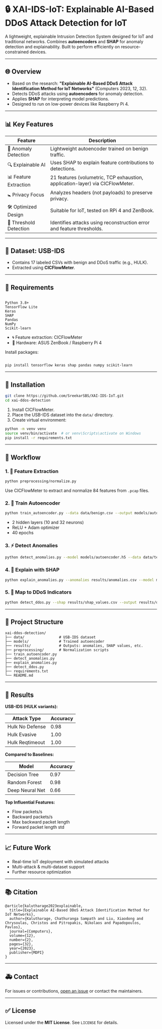 
# 🔒 XAI-IDS-IoT: Explainable AI-Based DDoS Attack Detection for IoT

A lightweight, explainable Intrusion Detection System designed for IoT and traditional networks. Combines **autoencoders** and **SHAP** for anomaly detection and explainability. Built to perform efficiently on resource-constrained devices.

---

## 🌐 Overview
- Based on the research: **"Explainable AI-Based DDoS Attack Identification Method for IoT Networks"** (Computers 2023, 12, 32).
- Detects DDoS attacks using **autoencoders** for anomaly detection.
- Applies **SHAP** for interpreting model predictions.
- Designed to run on low-power devices like Raspberry Pi 4.

---

## 📊 Key Features

| Feature                     | Description                                                                 |
|----------------------------|-----------------------------------------------------------------------------|
| 🔢 Anomaly Detection    | Lightweight autoencoder trained on benign traffic.                         |
| 🔍 Explainable AI        | Uses SHAP to explain feature contributions to detections.                 |
| 📊 Feature Extraction     | 21 features (volumetric, TCP exhaustion, application-layer) via CICFlowMeter. |
| 🚼 Privacy Focus         | Analyzes headers (not payloads) to preserve privacy.                      |
| 🛠️ Optimized Design     | Suitable for IoT, tested on RPi 4 and ZenBook.                           |
| 🔄 Threshold Detection   | Identifies attacks using reconstruction error and feature thresholds.     |

---

## 📅 Dataset: USB-IDS
- Contains 17 labeled CSVs with benign and DDoS traffic (e.g., HULK).
- Extracted using **CICFlowMeter**.

---

## 📄 Requirements
```

Python 3.8+
TensorFlow Lite
Keras
SHAP
Pandas
NumPy
Scikit-learn

```
- 🌀 Feature extraction: CICFlowMeter
- 🚀 Hardware: ASUS ZenBook / Raspberry Pi 4

Install packages:
```

pip install tensorflow keras shap pandas numpy scikit-learn

````

---

## 🚧 Installation
```bash
git clone https://github.com/SreekarSBS/XAI-IDS-IoT.git
cd xai-ddos-detection
````

1. Install CICFlowMeter.
2. Place the USB-IDS dataset into the `data/` directory.
3. Create virtual environment:

```bash
python -m venv venv
source venv/bin/activate  # or venv\Scripts\activate on Windows
pip install -r requirements.txt
```

---

## 🔄 Workflow

### 1. 🎨 Feature Extraction

```bash
python preprocessing/normalize.py
```

Use CICFlowMeter to extract and normalize 84 features from `.pcap` files.

### 2. 💪 Train Autoencoder

```bash
python train_autoencoder.py --data data/benign.csv --output models/autoencoder.h5
```

* 2 hidden layers (10 and 32 neurons)
* ReLU + Adam optimizer
* 40 epochs

### 3. ⚡ Detect Anomalies

```bash
python detect_anomalies.py --model models/autoencoder.h5 --data data/test.csv --output results/anomalies.csv
```

### 4. 🔬 Explain with SHAP

```bash
python explain_anomalies.py --anomalies results/anomalies.csv --model models/autoencoder.h5 --output results/shap_values.csv
```

### 5. 🧠 Map to DDoS Indicators

```bash
python detect_ddos.py --shap results/shap_values.csv --output results/ddos_detections.csv
```

---

## 📁 Project Structure

```
xai-ddos-detection/
├── data/                # USB-IDS dataset
├── models/              # Trained autoencoder
├── results/             # Outputs: anomalies, SHAP values, etc.
├── preprocessing/       # Normalization scripts
├── train_autoencoder.py
├── detect_anomalies.py
├── explain_anomalies.py
├── detect_ddos.py
├── requirements.txt
└── README.md
```

---

## 🌟 Results

**USB-IDS (HULK variants):**

| Attack Type     | Accuracy |
| --------------- | -------- |
| Hulk No Defense | 0.98     |
| Hulk Evasive    | 1.00     |
| Hulk Reqtimeout | 1.00     |

**Compared to Baselines:**

| Model           | Accuracy |
| --------------- | -------- |
| Decision Tree   | 0.97     |
| Random Forest   | 0.98     |
| Deep Neural Net | 0.66     |

**Top Influential Features:**

* Flow packets/s
* Backward packets/s
* Max backward packet length
* Forward packet length std

---

## 📈 Future Work

* Real-time IoT deployment with simulated attacks
* Multi-attack & multi-dataset support
* Further resource optimization

---

## 📚 Citation

```
@article{kalutharage2023explainable,
  title={Explainable AI-Based DDoS Attack Identification Method for IoT Networks},
  author={Kalutharage, Chathuranga Sampath and Liu, Xiaodong and Chrysoulas, Christos and Pitropakis, Nikolaos and Papadopoulos, Pavlos},
  journal={Computers},
  volume={12},
  number={2},
  pages={32},
  year={2023},
  publisher={MDPI}
}
```

---

## 🚑 Contact

For issues or contributions, [open an issue](https://github.com/SreekarSBS/XAI-IDS-IoT/issues) or contact the maintainers.

---

## ✅ License

Licensed under the **MIT License**. See `LICENSE` for details.

```
```
